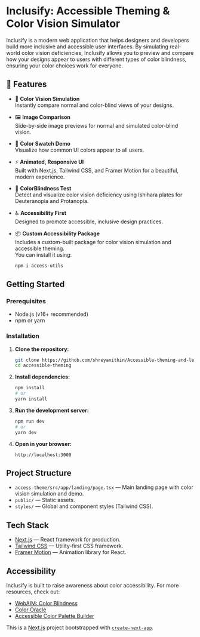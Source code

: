 # Inclusify: Accessible Theming & Color Vision Simulator

Inclusify is a modern web application that helps designers and developers build more inclusive and accessible user interfaces. By simulating real-world color vision deficiencies, Inclusify allows you to preview and compare how your designs appear to users with different types of color blindness, ensuring your color choices work for everyone.

## 🚀 Features

- 🌈 **Color Vision Simulation**  
  Instantly compare normal and color-blind views of your designs.

- 🖼️ **Image Comparison**  
  Side-by-side image previews for normal and simulated color-blind vision.

- 🎨 **Color Swatch Demo**  
  Visualize how common UI colors appear to all users.

- ⚡ **Animated, Responsive UI**  
  Built with Next.js, Tailwind CSS, and Framer Motion for a beautiful, modern experience.

- 🎯 **ColorBlindness Test**  
  Detect and visualize color vision deficiency using Ishihara plates for Deuteranopia and 
  Protanopia.
  
- ♿ **Accessibility First**  
  Designed to promote accessible, inclusive design practices.

- 📦 **Custom Accessibility Package**  
  Includes a custom-built package for color vision simulation and accessible theming.  
  You can install it using:

  ```bash
  npm i access-utils
  ```

## Getting Started

### Prerequisites

- Node.js (v16+ recommended)
- npm or yarn

### Installation

1. **Clone the repository:**
   ```bash
   git clone https://github.com/shreyanithin/Accessible-theming-and-learning.git
   cd accessible-theming
   ```

2. **Install dependencies:**
   ```bash
   npm install
   # or
   yarn install
   ```

3. **Run the development server:**
   ```bash
   npm run dev
   # or
   yarn dev
   ```

4. **Open in your browser:**
   ```
   http://localhost:3000
   ```

## Project Structure

- `access-theme/src/app/landing/page.tsx` — Main landing page with color vision simulation and demo.
- `public/` — Static assets.
- `styles/` — Global and component styles (Tailwind CSS).

## Tech Stack

- [Next.js](https://nextjs.org/) — React framework for production.
- [Tailwind CSS](https://tailwindcss.com/) — Utility-first CSS framework.
- [Framer Motion](https://www.framer.com/motion/) — Animation library for React.

## Accessibility

Inclusify is built to raise awareness about color accessibility. For more resources, check out:
- [WebAIM: Color Blindness](https://webaim.org/articles/visual/colorblind)
- [Color Oracle](https://colororacle.org/)
- [Accessible Color Palette Builder](https://toolness.github.io/accessible-color-matrix/)


This is a [Next.js](https://nextjs.org) project bootstrapped with [`create-next-app`](https://nextjs.org/docs/app/api-reference/cli/create-next-app).
